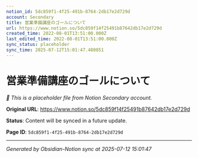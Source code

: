 ```yaml
---
notion_id: 5dc859f1-4f25-491b-8764-2db17e2d729d
account: Secondary
title: 営業準備講座のゴールについて
url: https://www.notion.so/5dc859f14f25491b87642db17e2d729d
created_time: 2022-08-01T13:51:00.000Z
last_edited_time: 2022-08-01T13:51:00.000Z
sync_status: placeholder
sync_time: 2025-07-12T15:01:47.480851
---
```


# 営業準備講座のゴールについて

*🔄 This is a placeholder file from Notion Secondary account.*

**Original URL**: https://www.notion.so/5dc859f14f25491b87642db17e2d729d

**Status**: Content will be synced in a future update.

**Page ID**: `5dc859f1-4f25-491b-8764-2db17e2d729d`

---

*Generated by Obsidian-Notion sync at 2025-07-12 15:01:47*
